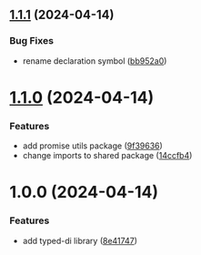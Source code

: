 ## [1.1.1](https://github.com/TheUnderScorer/zen/compare/typed-di-v1.1.0...typed-di-v1.1.1) (2024-04-14)

### Bug Fixes

- rename declaration symbol ([bb952a0](https://github.com/TheUnderScorer/zen/commit/bb952a0e43b6d5a2de2f7d1e6a84344bf65d6d86))

# [1.1.0](https://github.com/TheUnderScorer/zen/compare/typed-di-v1.0.0...typed-di-v1.1.0) (2024-04-14)

### Features

- add promise utils package ([9f39636](https://github.com/TheUnderScorer/zen/commit/9f39636e5a74b94c04229163a15b48a85b4441b0))
- change imports to shared package ([14ccfb4](https://github.com/TheUnderScorer/zen/commit/14ccfb42cfcd4ef7f69f2ba1d6a8cdd27e152a3b))

# 1.0.0 (2024-04-14)

### Features

- add typed-di library ([8e41747](https://github.com/TheUnderScorer/zen/commit/8e4174783f03b98d9e9cf17f2b33da52f3419d0d))
